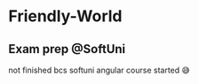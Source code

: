 # Friendly-World
Exam prep @SoftUni
---------------------------
not finished bcs softuni angular course started 😅
